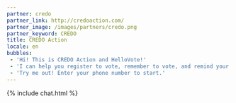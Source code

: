 ```yaml
---
partner: credo
partner_link: http://credoaction.com/
partner_image: /images/partners/credo.png
partner_keyword: CREDO
title: CREDO Action
locale: en
bubbles:
 - 'Hi! This is CREDO Action and HelloVote!'
 - 'I can help you register to vote, remember to vote, and remind your friends to vote too.'
 - 'Try me out! Enter your phone number to start.'
---
```

{% include chat.html %}



